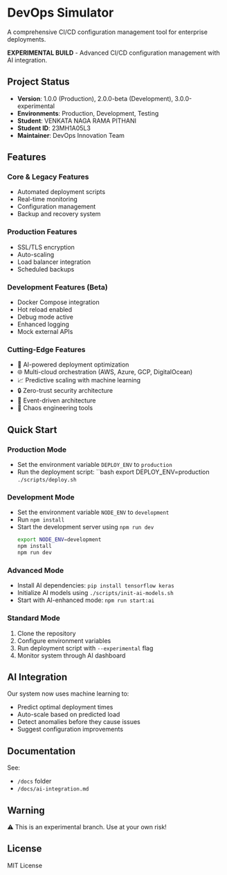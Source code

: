 # DevOps Simulator

A comprehensive CI/CD configuration management tool for enterprise deployments.

**EXPERIMENTAL BUILD** - Advanced CI/CD configuration management with AI integration.

## Project Status
- **Version**: 1.0.0 (Production), 2.0.0-beta (Development), 3.0.0-experimental  
- **Environments**: Production, Development, Testing  
- **Student**: VENKATA NAGA RAMA PITHANI  
- **Student ID**: 23MH1A05L3  
- **Maintainer**: DevOps Innovation Team  

## Features

### Core & Legacy Features
- Automated deployment scripts  
- Real-time monitoring  
- Configuration management  
- Backup and recovery system  

### Production Features
- SSL/TLS encryption  
- Auto-scaling  
- Load balancer integration  
- Scheduled backups  

### Development Features (Beta)
- Docker Compose integration  
- Hot reload enabled  
- Debug mode active  
- Enhanced logging  
- Mock external APIs  

### Cutting-Edge Features
- 🤖 AI-powered deployment optimization  
- 🌐 Multi-cloud orchestration (AWS, Azure, GCP, DigitalOcean)  
- 📈 Predictive scaling with machine learning  
- 🔒 Zero-trust security architecture  
- 🌊 Event-driven architecture  
- 🎯 Chaos engineering tools  

## Quick Start

### Production Mode
- Set the environment variable `DEPLOY_ENV` to `production`
- Run the deployment script: 
	``bash
	export DEPLOY_ENV=production 
	`./scripts/deploy.sh`  

### Development Mode
- Set the environment variable `NODE_ENV` to `development`  
- Run `npm install`  
- Start the development server using `npm run dev`
	```bash
	export NODE_ENV=development
	npm install
	npm run dev  

### Advanced Mode
- Install AI dependencies: `pip install tensorflow keras`  
- Initialize AI models using `./scripts/init-ai-models.sh`  
- Start with AI-enhanced mode: `npm run start:ai`  

### Standard Mode
1. Clone the repository  
2. Configure environment variables  
3. Run deployment script with `--experimental` flag  
4. Monitor system through AI dashboard  

## AI Integration
Our system now uses machine learning to:  
- Predict optimal deployment times  
- Auto-scale based on predicted load  
- Detect anomalies before they cause issues  
- Suggest configuration improvements  

## Documentation
See:  
- `/docs` folder  
- `/docs/ai-integration.md`  

## Warning
⚠️ This is an experimental branch. Use at your own risk!  

## License
MIT License
